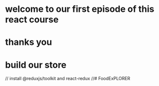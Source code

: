 # welcome to our first episode of this react course 
# thanks you
 
# build our store
// install @reduxjs/toolkit and react-redux
//#   F o o d _ _ E x P L O R E R  
 